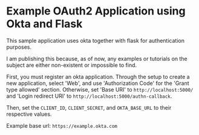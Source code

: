 # Example OAuth2 Application using Okta and Flask
This sample application uses okta together with flask for authentication purposes.

I am publishing this because, as of now, any examples or tutorials on the subject are either non-existent or impossible to find.

First, you must register an okta application. Through the setup to create a new application, select 'Web', and use 'Authorization Code' for the 'Grant type allowed' section. Otherwise, set 'Base URI' to `http://localhost:5000/` and 'Login redirect URI' to `http://localhost:5000/authn-callback`.

Then, set the `CLIENT_ID`, `CLIENT_SECRET`, and `OKTA_BASE_URL` to their respective values.

Example base url: `https://example.okta.com`
